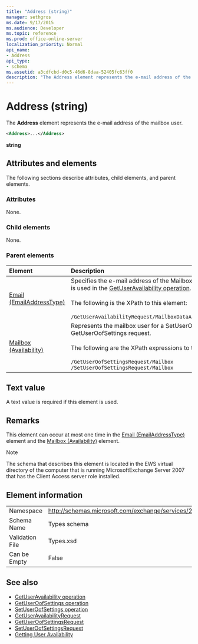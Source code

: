 ```yaml
---
title: "Address (string)"
manager: sethgros
ms.date: 9/17/2015
ms.audience: Developer
ms.topic: reference
ms.prod: office-online-server
localization_priority: Normal
api_name:
- Address
api_type:
- schema
ms.assetid: a3cdfcbd-d0c5-46d6-8daa-52405fc63ff0
description: "The Address element represents the e-mail address of the mailbox user."
---
```


# Address (string)

The **Address** element represents the e-mail address of the mailbox user. 
  
```xml
<Address>...</Address>
```

 **string**
## Attributes and elements

The following sections describe attributes, child elements, and parent elements.
  
### Attributes

None.
  
### Child elements

None.
  
### Parent elements

|**Element**|**Description**|
|:-----|:-----|
|[Email (EmailAddressType)](email-emailaddresstype.md) <br/> |Specifies the e-mail address of the MailboxData object. This element is used in the [GetUserAvailability operation](getuseravailability-operation.md).<br/><br/> The following is the XPath to this element:<br/><br/>  `/GetUserAvailabilityRequest/MailboxDataArray/MailboxData[i]/Email` <br/> |
|[Mailbox (Availability)](mailbox-availability.md) <br/> | Represents the mailbox user for a SetUserOofSettings or GetUserOofSettings request.<br/><br/>  The following are the XPath expressions to this element:<br/><br/>  `/GetUserOofSettingsRequest/Mailbox` <br/>  `/SetUserOofSettingsRequest/Mailbox` <br/> |
   
## Text value

A text value is required if this element is used.
  
## Remarks

This element can occur at most one time in the [Email (EmailAddressType)](email-emailaddresstype.md) element and the [Mailbox (Availability)](mailbox-availability.md) element. 
  
> [!NOTE]
> The schema that describes this element is located in the EWS virtual directory of the computer that is running MicrosoftExchange Server 2007 that has the Client Access server role installed. 
  
## Element information

|||
|:-----|:-----|
|Namespace  <br/> |http://schemas.microsoft.com/exchange/services/2006/types  <br/> |
|Schema Name  <br/> |Types schema  <br/> |
|Validation File  <br/> |Types.xsd  <br/> |
|Can be Empty  <br/> |False  <br/> |
   
## See also

- [GetUserAvailability operation](getuseravailability-operation.md)
- [GetUserOofSettings operation](getuseroofsettings-operation.md)
- [SetUserOofSettings operation](setuseroofsettings-operation.md)
- [GetUserAvailabilityRequest](getuseravailabilityrequest.md)
- [GetUserOofSettingsRequest](getuseroofsettingsrequest.md)
- [SetUserOofSettingsRequest](setuseroofsettingsrequest.md)
- [Getting User Availability](http://msdn.microsoft.com/library/d4133fcb-9b0f-4e6b-aadf-a389da83516a%28Office.15%29.aspx)

